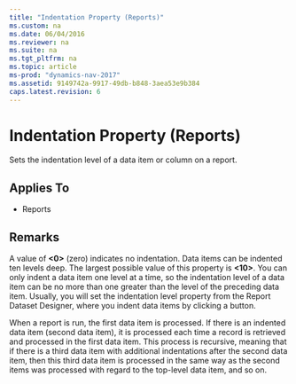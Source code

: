 ```yaml
---
title: "Indentation Property (Reports)"
ms.custom: na
ms.date: 06/04/2016
ms.reviewer: na
ms.suite: na
ms.tgt_pltfrm: na
ms.topic: article
ms-prod: "dynamics-nav-2017"
ms.assetid: 9149742a-9917-49db-b848-3aea53e9b384
caps.latest.revision: 6
---
```

# Indentation Property (Reports)
Sets the indentation level of a data item or column on a report.  
  
## Applies To  
  
-   Reports  
  
## Remarks  
 A value of **\<0\>** \(zero\) indicates no indentation. Data items can be indented ten levels deep. The largest possible value of this property is **\<10\>**. You can only indent a data item one level at a time, so the indentation level of a data item can be no more than one greater than the level of the preceding data item. Usually, you will set the indentation level property from the Report Dataset Designer, where you indent data items by clicking a button.  
  
 When a report is run, the first data item is processed. If there is an indented data item \(second data item\), it is processed each time a record is retrieved and processed in the first data item. This process is recursive, meaning that if there is a third data item with additional indentations after the second data item, then this third data item is processed in the same way as the second items was processed with regard to the top-level data item, and so on.